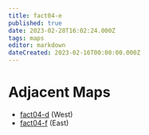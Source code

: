 ```yaml
---
title: fact04-e
published: true
date: 2023-02-28T16:02:24.000Z
tags: maps
editor: markdown
dateCreated: 2023-02-16T00:00:00.000Z
---
```



# Adjacent Maps
 * [fact04-d](/maps/fact04-d) (West)
 * [fact04-f](/maps/fact04-f) (East)
